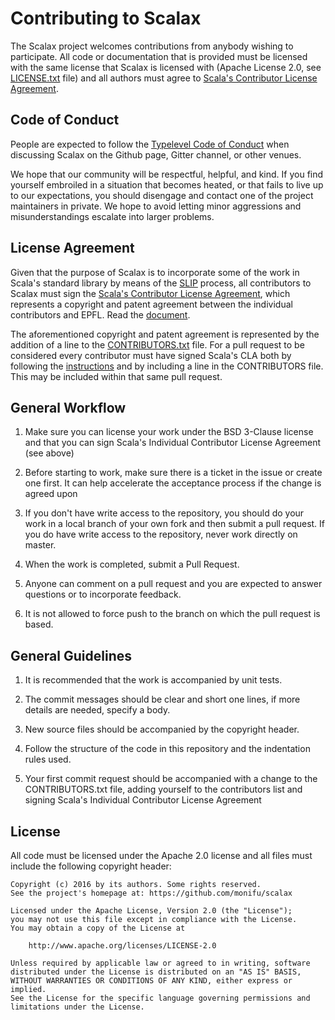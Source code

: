 # Contributing to Scalax

The Scalax project welcomes contributions from anybody wishing to
participate.  All code or documentation that is provided must be
licensed with the same license that Scalax is licensed with (Apache
License 2.0, see [LICENSE.txt](./LICENSE.txt) file) and all authors
must agree to
[Scala's Contributor License Agreement](https://www.typesafe.com/contribute/cla/scala).

## Code of Conduct

People are expected to follow the
[Typelevel Code of Conduct](http://typelevel.org/conduct.html) when
discussing Scalax on the Github page, Gitter channel, or other venues.

We hope that our community will be respectful, helpful, and kind. If
you find yourself embroiled in a situation that becomes heated, or
that fails to live up to our expectations, you should disengage and
contact one of the project maintainers in private. We hope to avoid
letting minor aggressions and misunderstandings escalate into larger
problems.

## License Agreement

Given that the purpose of Scalax is to incorporate some of the work in
Scala's standard library by means of the
[SLIP](https://gitter.im/scala/slip) process, all contributors to
Scalax must sign the
[Scala's Contributor License Agreement](https://www.typesafe.com/contribute/cla/scala),
which represents a copyright and patent agreement between the
individual contributors and EPFL. Read the
[document](https://www.typesafe.com/contribute/cla/scala/current).

The aforementioned copyright and patent agreement is represented by
the addition of a line to the [CONTRIBUTORS.txt](./CONTRIBUTORS.txt)
file. For a pull request to be considered every contributor must have
signed Scala's CLA both by following the
[instructions](https://www.typesafe.com/contribute/cla/scala) and by
including a line in the CONTRIBUTORS file. This may be included within
that same pull request.

## General Workflow

1. Make sure you can license your work under the BSD 3-Clause license
   and that you can sign Scala's Individual Contributor License
   Agreement (see above)

2. Before starting to work, make sure there is a ticket in the issue
   or create one first. It can help accelerate the acceptance process
   if the change is agreed upon

3. If you don't have write access to the repository, you should do
   your work in a local branch of your own fork and then submit a pull
   request. If you do have write access to the repository, never work
   directly on master.

4. When the work is completed, submit a Pull Request.

5. Anyone can comment on a pull request and you are expected to
   answer questions or to incorporate feedback.

6. It is not allowed to force push to the branch on which the pull
   request is based.

## General Guidelines

1. It is recommended that the work is accompanied by unit tests.

2. The commit messages should be clear and short one lines, if more
   details are needed, specify a body.

3. New source files should be accompanied by the copyright header.

4. Follow the structure of the code in this repository and the
   indentation rules used.

5. Your first commit request should be accompanied with a change to
   the CONTRIBUTORS.txt file, adding yourself to the contributors list
   and signing Scala's Individual Contributor License Agreement

## License

All code must be licensed under the Apache 2.0 license and all files 
must include the following copyright header:

```
Copyright (c) 2016 by its authors. Some rights reserved.
See the project's homepage at: https://github.com/monifu/scalax

Licensed under the Apache License, Version 2.0 (the "License");
you may not use this file except in compliance with the License.
You may obtain a copy of the License at

    http://www.apache.org/licenses/LICENSE-2.0

Unless required by applicable law or agreed to in writing, software
distributed under the License is distributed on an "AS IS" BASIS,
WITHOUT WARRANTIES OR CONDITIONS OF ANY KIND, either express or implied.
See the License for the specific language governing permissions and
limitations under the License.
```